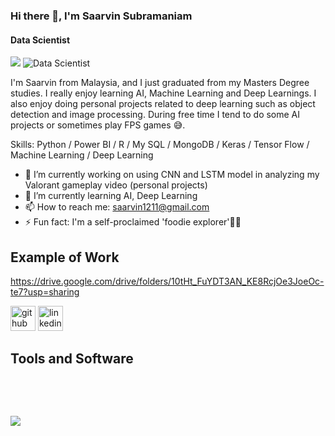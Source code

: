 ### Hi there 👋, I'm Saarvin Subramaniam
#### Data Scientist
![](https://komarev.com/ghpvc/?username=Saarvin97&color=blueviolet)
![Data Scientist](https://static.vecteezy.com/system/resources/previews/008/903/061/non_2x/data-science-banner-concept-has-7-steps-to-analyze-such-as-big-data-classification-analyze-statistics-solving-decision-and-knowledge-to-to-extract-knowledge-from-structured-and-unstructured-data-vector.jpg)

I'm Saarvin from Malaysia, and I just graduated from my Masters Degree studies. I really enjoy learning AI, Machine Learning and Deep Learnings. I also enjoy doing personal projects related to deep learning such as object detection and image processing. During free time I tend to do some AI projects or sometimes play FPS games  :sweat_smile:.

Skills: Python / Power BI / R / My SQL / MongoDB /  Keras / Tensor Flow / Machine Learning / Deep Learning

- 🔭 I’m currently working on using CNN and LSTM model in analyzing my Valorant gameplay video (personal projects) 
- 🌱 I’m currently learning AI, Deep Learning 
- 📫 How to reach me: saarvin1211@gmail.com  
- ⚡ Fun fact: I'm a self-proclaimed 'foodie explorer'🍕🍕

## Example of Work
https://drive.google.com/drive/folders/10tHt_FuYDT3AN_KE8RcjOe3JoeOc-te7?usp=sharing


[<img src='https://cdn.jsdelivr.net/npm/simple-icons@3.0.1/icons/github.svg' alt='github' height='40'>](https://github.com/Saarvin97)  [<img src='https://cdn.jsdelivr.net/npm/simple-icons@3.0.1/icons/linkedin.svg' alt='linkedin' height='40'>](https://www.linkedin.com/in/saarvin-subramaniam-506601109/)  

## Tools and Software

</p>        
<!--- stats (end) -->


<!--h1 without bottom border-->
<div id="user-content-toc">
  <ul align="left">
    <summary><h2 style="display: inline-block"></h2></summary>
  </ul>
</div>
<!--tech stack icons-->
<p align="left">
  <a href="https://skillicons.dev">
    <img src="https://skillicons.dev/icons?i=github,mongodb,mysql,matlab,py,r,tensorflow,vscode&perline=14" />
  </a>
</p>


